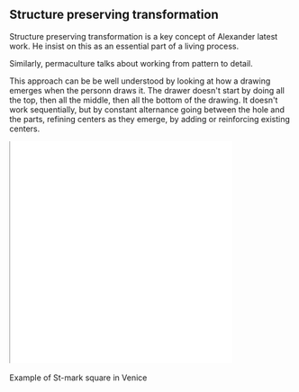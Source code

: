 
## Structure preserving transformation
Structure preserving transformation is a key concept of Alexander latest work. He insist on this as an essential part of a living process.

Similarly, permaculture talks about working from pattern to detail.

This approach can be be well understood by looking at how a drawing emerges when the personn draws it. The drawer doesn't start by doing all the top, then all the middle, then all the bottom of the drawing. It doesn't work sequentially, but by constant alternance going between the hole and the parts, refining centers as they emerge, by adding or reinforcing existing centers.


![](drawing_structure-preserving_transformations.gif)


Example of St-mark square in Venice
